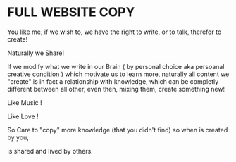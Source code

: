 # FULL WEBSITE COPY 

You like me, if we wish to, we have the right to write, or to talk, therefor to create!

Naturally we Share!

If we modify what we write in our Brain ( by personal choice aka persoanal creative condition ) 
  which motivate us to learn more, naturally all content we "create" is in fact a relationship with knowledge, 
  which can be completly different between all other, even then, mixing them, create something new!

  Like Music !

  Like Love !

  So Care to "copy" more knowledge (that you didn't find) so when is created by you, 
  
  is shared and lived by others. 


